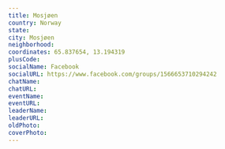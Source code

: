 ```yaml
---
title: Mosjøen
country: Norway
state: 
city: Mosjøen
neighborhood: 
coordinates: 65.837654, 13.194319
plusCode:
socialName: Facebook
socialURL: https://www.facebook.com/groups/1566653710294242
chatName:
chatURL:
eventName:
eventURL:
leaderName:
leaderURL:
oldPhoto: 
coverPhoto:
---
```

